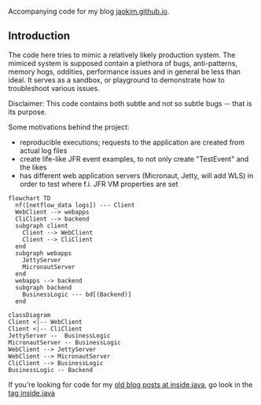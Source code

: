 Accompanying code for my blog [jaokim.github.io](https://jaokim.github.io/).

## Introduction
The code here tries to mimic a relatively likely production system. The mimiced system is supposed contain a plethora of bugs, anti-patterns, memory hogs, oddities, performance issues and in general be less than ideal. It serves as a sandbox, or playground to demonstrate how to troubleshoot various issues.

Disclaimer: This code contains both subtle and not so subtle bugs -- that is its purpose.

Some motivations behind the project:
* reproducible executions; requests to the application are created from actual log files
* create life-like JFR event examples, to not only create "TestEvent" and the likes
* has different web application servers (Micronaut, Jetty, will add WLS) in order to test where f.i. JFR VM properties are set


```mermaid
flowchart TD
  nf([netflow_data logs]) --- Client
  WebClient --> webapps
  CliClient --> backend
  subgraph client
    Client --> WebClient
    Client --> CliClient
  end
  subgraph webapps
    JettyServer
    MicronautServer
  end
  webapps --> backend
  subgraph backend
    BusinessLogic --- bd[(Backend)]
  end
```

```mermaid
classDiagram
Client <|-- WebClient
Client <|-- CliClient
JettyServer --  BusinessLogic
MicronautServer -- BusinessLogic
WebClient --> JettyServer
WebClient --> MicronautServer
CliClient --> BusinessLogic
BusinessLogic -- Backend
```

If you're looking for code for my [old blog posts at inside.java](https://inside.java/u/JoakimNordstrom/), go look in the [tag inside.java](https://github.com/jaokim/inside-java-dumpster/tree/inside.java)


